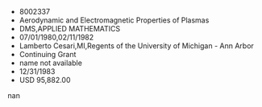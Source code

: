 
* 8002337
* Aerodynamic and Electromagnetic Properties of Plasmas
* DMS,APPLIED MATHEMATICS
* 07/01/1980,02/11/1982
* Lamberto Cesari,MI,Regents of the University of Michigan - Ann Arbor
* Continuing Grant
*   name not available
* 12/31/1983
* USD 95,882.00

nan
